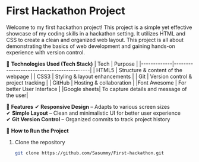 # First Hackathon Project

Welcome to my first hackathon project! This project is a simple yet effective showcase of my coding skills in a hackathon setting. It utilizes HTML and CSS to create a clean and organized web layout. This project is all about demonstrating the basics of web development and gaining hands-on experience with version control.

📌 **Technologies Used (Tech Stack)**
| Tech        | Purpose                                   |
|-------------|-------------------------------------------|
| HTML5       | Structure & content of the webpage        |
| CSS3        | Styling & layout enhancements             |
| Git         | Version control & project tracking        |
| GitHub      | Hosting & collaboration                   |
|Font Awesome | For better User Interface                 |
|Google sheets| To capture details and message of the user|

🎨 **Features**
✔ **Responsive Design** – Adapts to various screen sizes  
✔ **Simple Layout** – Clean and minimalistic UI for better user experience  
✔ **Git Version Control** – Organized commits to track project history  

🚀 **How to Run the Project**
1. Clone the repository  
   ```bash
   git clone https://github.com/Sasummy/First-hackathon.git

